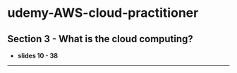 # udemy-AWS-cloud-practitioner

## Section 3 - What is the cloud computing?

- **slides 10 - 38**

---



